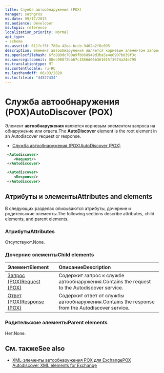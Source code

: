 ```yaml
---
title: Служба автообнаружения (POX)
manager: sethgros
ms.date: 09/17/2015
ms.audience: Developer
ms.topic: reference
localization_priority: Normal
api_type:
- schema
ms.assetid: 611fcf5f-780a-42ea-bccb-9462a2f0c095
description: Элемент автообнаружения является корневым элементом запроса на обнаружение или ответа.
ms.openlocfilehash: 6fc889dc700a9fb068949d3ba5e4e6907b839f3c
ms.sourcegitcommit: 88ec988f2bb67c1866d06b361615f3674a24e795
ms.translationtype: MT
ms.contentlocale: ru-RU
ms.lasthandoff: 06/03/2020
ms.locfileid: "44527434"
---
```

# <a name="autodiscover-pox"></a><span data-ttu-id="a8351-103">Служба автообнаружения (POX)</span><span class="sxs-lookup"><span data-stu-id="a8351-103">AutoDiscover (POX)</span></span>

<span data-ttu-id="a8351-104">Элемент **автообнаружения** является корневым элементом запроса на обнаружение или ответа.</span><span class="sxs-lookup"><span data-stu-id="a8351-104">The **AutoDiscover** element is the root element in an Autodiscover request or response.</span></span> 
  
- [<span data-ttu-id="a8351-105">Служба автообнаружения (POX)</span><span class="sxs-lookup"><span data-stu-id="a8351-105">AutoDiscover (POX)</span></span>](autodiscover-pox.md)
  
```xml
 <Autodiscover>
    <Request/>
 </Autodiscover>
```

```xml
 <Autodiscover> 
    <Response/> 
 </Autodiscover>
```

## <a name="attributes-and-elements"></a><span data-ttu-id="a8351-106">Атрибуты и элементы</span><span class="sxs-lookup"><span data-stu-id="a8351-106">Attributes and elements</span></span>

<span data-ttu-id="a8351-107">В следующих разделах описываются атрибуты, дочерние и родительские элементы.</span><span class="sxs-lookup"><span data-stu-id="a8351-107">The following sections describe attributes, child elements, and parent elements.</span></span>
  
### <a name="attributes"></a><span data-ttu-id="a8351-108">Атрибуты</span><span class="sxs-lookup"><span data-stu-id="a8351-108">Attributes</span></span>

<span data-ttu-id="a8351-109">Отсутствуют.</span><span class="sxs-lookup"><span data-stu-id="a8351-109">None.</span></span>
  
### <a name="child-elements"></a><span data-ttu-id="a8351-110">Дочерние элементы</span><span class="sxs-lookup"><span data-stu-id="a8351-110">Child elements</span></span>

|<span data-ttu-id="a8351-111">**Элемент**</span><span class="sxs-lookup"><span data-stu-id="a8351-111">**Element**</span></span>|<span data-ttu-id="a8351-112">**Описание**</span><span class="sxs-lookup"><span data-stu-id="a8351-112">**Description**</span></span>|
|:-----|:-----|
|[<span data-ttu-id="a8351-113">Запрос (POX)</span><span class="sxs-lookup"><span data-stu-id="a8351-113">Request (POX)</span></span>](request-pox.md) <br/> |<span data-ttu-id="a8351-114">Содержит запрос к службе автообнаружения.</span><span class="sxs-lookup"><span data-stu-id="a8351-114">Contains the request to the Autodiscover service.</span></span>  <br/> |
|[<span data-ttu-id="a8351-115">Ответ (POX)</span><span class="sxs-lookup"><span data-stu-id="a8351-115">Response (POX)</span></span>](response-pox.md) <br/> |<span data-ttu-id="a8351-116">Содержит ответ от службы автообнаружения.</span><span class="sxs-lookup"><span data-stu-id="a8351-116">Contains the response from the Autodiscover service.</span></span>  <br/> |
   
### <a name="parent-elements"></a><span data-ttu-id="a8351-117">Родительские элементы</span><span class="sxs-lookup"><span data-stu-id="a8351-117">Parent elements</span></span>

<span data-ttu-id="a8351-118">Нет.</span><span class="sxs-lookup"><span data-stu-id="a8351-118">None.</span></span>
  
## <a name="see-also"></a><span data-ttu-id="a8351-119">См. также</span><span class="sxs-lookup"><span data-stu-id="a8351-119">See also</span></span>

- [<span data-ttu-id="a8351-120">XML-элементы автообнаружения POX для Exchange</span><span class="sxs-lookup"><span data-stu-id="a8351-120">POX Autodiscover XML elements for Exchange</span></span>](pox-autodiscover-xml-elements-for-exchange.md)

